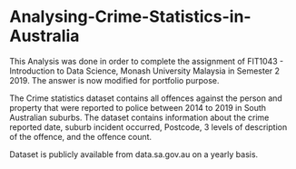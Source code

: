 # Analysing-Crime-Statistics-in-Australia
This Analysis was done in order to complete the assignment of FIT1043 - Introduction to Data Science, Monash University Malaysia in Semester 2 2019. The answer is now modified for portfolio purpose.

The Crime statistics dataset contains all offences against the person and property that were reported to police between 2014 to 2019 in South Australian suburbs. The dataset contains information about the crime reported date, suburb incident occurred, Postcode, 3 levels of description of the offence, and the offence count.

Dataset is publicly available from data.sa.gov.au on a yearly basis.
